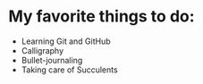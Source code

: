 # My favorite things to do: 
- Learning Git and GitHub 
- Calligraphy
- Bullet-journaling 
- Taking care of Succulents 
